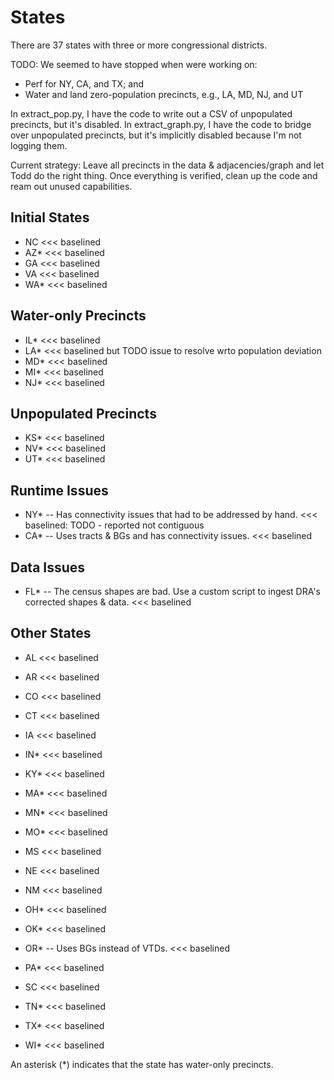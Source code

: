 # States

There are 37 states with three or more congressional districts.

TODO: We seemed to have stopped when were working on:
- Perf for NY, CA, and TX; and
- Water and land zero-population precincts, e.g., LA, MD, NJ, and UT

In extract_pop.py, I have the code to write out a CSV of unpopulated precincts,
but it's disabled. In extract_graph.py, I have the code to bridge over unpopulated
precincts, but it's implicitly disabled because I'm not logging them.

Current strategy: Leave all precincts in the data & adjacencies/graph and let Todd do the right thing.
Once everything is verified, clean up the code and ream out unused capabilities.

## Initial States

- NC <<< baselined
- AZ* <<< baselined
- GA <<< baselined
- VA <<< baselined
- WA* <<< baselined

## Water-only Precincts

- IL* <<< baselined
- LA* <<< baselined but TODO issue to resolve wrto population deviation
- MD* <<< baselined
- MI* <<< baselined
- NJ* <<< baselined

## Unpopulated Precincts

- KS* <<< baselined
- NV* <<< baselined
- UT* <<< baselined

## Runtime Issues

- NY* -- Has connectivity issues that had to be addressed by hand. <<< baselined: TODO - reported not contiguous
- CA* -- Uses tracts & BGs and has connectivity issues. <<< baselined

## Data Issues

- FL* -- The census shapes are bad. Use a custom script to ingest DRA's corrected shapes & data. <<< baselined

## Other States

- AL <<< baselined
- AR <<< baselined
- CO <<< baselined

- CT <<< baselined
- IA <<< baselined
- IN* <<< baselined
- KY* <<< baselined
- MA* <<< baselined
- MN* <<< baselined
- MO* <<< baselined
- MS <<< baselined
- NE <<< baselined

- NM <<< baselined
- OH* <<< baselined
- OK* <<< baselined
- OR* -- Uses BGs instead of VTDs. <<< baselined
- PA* <<< baselined
- SC <<< baselined
- TN* <<< baselined
- TX* <<< baselined
- WI* <<< baselined

An asterisk (*) indicates that the state has water-only precincts.